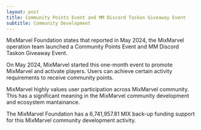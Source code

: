```yaml
---
layout: post
title: Community Points Event and MM Discord Taskon Giveaway Event
subtitle: Community Development 
---
```


MixMarvel Foundation states that reported in May 2024, the MixMarvel operation team launched a Community Points Event and MM Discord Taskon Giveaway Event.

On May 2024, MixMarvel started this one-month event to promote MixMarvel and activate players. Users can achieve certain activity requirements to receive community points. 

MixMarvel highly values user participation across MixMarvel community. This has a significant meaning in the MixMarvel community development and ecosystem mantainance. 

The MixMarvel Foundation has a 6,741,957.81 MIX back-up funding support for this MixMarvel community development activity. 
